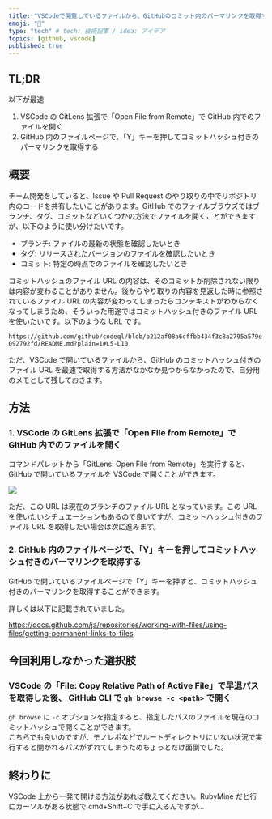 ```yaml
---
title: "VSCodeで閲覧しているファイルから、GitHubのコミット内のパーマリンクを取得する"
emoji: "🤖"
type: "tech" # tech: 技術記事 / idea: アイデア
topics: [github, vscode]
published: true
---
```


## TL;DR

以下が最速

1. VSCode の GitLens 拡張で「Open File from Remote」で GitHub 内でのファイルを開く
2. GitHub 内のファイルページで、「Y」キーを押してコミットハッシュ付きのパーマリンクを取得する

## 概要

チーム開発をしていると、Issue や Pull Request のやり取りの中でリポジトリ内のコードを共有したいことがあります。GitHub でのファイルブラウズではブランチ、タグ、コミットなどいくつかの方法でファイルを開くことができますが、以下のように使い分けたいです。

- ブランチ: ファイルの最新の状態を確認したいとき
- タグ: リリースされたバージョンのファイルを確認したいとき
- コミット: 特定の時点でのファイルを確認したいとき

コミットハッシュのファイル URL の内容は、そのコミットが削除されない限りは内容が変わることがありません。後からやり取りの内容を見返した時に参照されているファイル URL の内容が変わってしまったらコンテキストがわからなくなってしまうため、そういった用途ではコミットハッシュ付きのファイル URL を使いたいです。以下のような URL です。

`https://github.com/github/codeql/blob/b212af08a6cffbb434f3c8a2795a579e092792fd/README.md?plain=1#L5-L10`

ただ、VSCode で開いているファイルから、GitHub のコミットハッシュ付きのファイル URL を最速で取得する方法がなかなか見つからなかったので、自分用のメモとして残しておきます。

## 方法

### 1. VSCode の GitLens 拡張で「Open File from Remote」で GitHub 内でのファイルを開く

コマンドパレットから「GitLens: Open File from Remote」を実行すると、GitHub で開いているファイルを VSCode で開くことができます。

![](https://storage.googleapis.com/zenn-user-upload/09b2cf9d9ba2-20231225.png)

ただ、この URL は現在のブランチのファイル URL となっています。この URL を使いたいシチュエーションもあるので良いですが、コミットハッシュ付きのファイル URL を取得したい場合は次に進みます。

### 2. GitHub 内のファイルページで、「Y」キーを押してコミットハッシュ付きのパーマリンクを取得する

GitHub で開いているファイルページで「Y」キーを押すと、コミットハッシュ付きのパーマリンクを取得することができます。

詳しくは以下に記載されていました。

https://docs.github.com/ja/repositories/working-with-files/using-files/getting-permanent-links-to-files

## 今回利用しなかった選択肢

### VSCode の「File: Copy Relative Path of Active File」で早退パスを取得した後、 GitHub CLI で `gh browse -c <path>` で開く

`gh browse` に `-c` オプションを指定すると、指定したパスのファイルを現在のコミットハッシュで開くことができます。  
こちらでも良いのですが、モノレポなどでルートディレクトリにいない状況で実行すると開かれるパスがずれてしまうためちょっとだけ面倒でした。

## 終わりに

VSCode 上から一発で開ける方法があれば教えてください。RubyMine だと行にカーソルがある状態で cmd+Shift+C で手に入るんですが...
